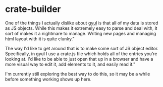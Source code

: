 # crate-builder

One of the things I actually dislike about [gyul](/gyul) is that all of my data
is stored as JS objects. While this makes it extremely easy to parse and deal
with, it sort of makes it a nightmare to manage. Writing new pages and managing
html layout with it is quite clunky."

The way I'd like to get around that is to make some sort of JS object editor.
Specifically, in gyul I use a crate.js file which holds all of the entries
you're looking at. I'd like to be able to just open that up in a browser and
have a more visual way to edit it, add elements to it, and easily read it."

I'm currently still exploring the best way to do this, so it may be a while
before something working shows up here.
